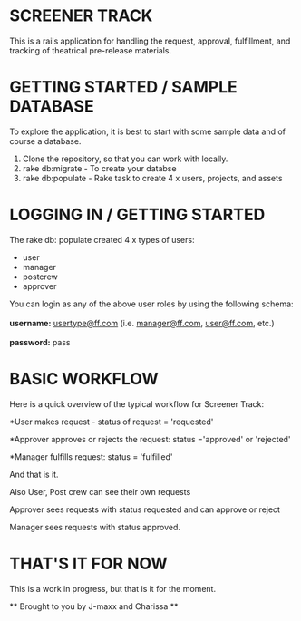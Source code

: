 # SCREENER TRACK

This is a rails application for handling the request, approval, fulfillment, and tracking of theatrical pre-release materials.

# GETTING STARTED / SAMPLE DATABASE

To explore the application, it is best to start with some sample data and of course a database. 

<ol>
	<li>Clone the repository, so that you can work with locally.</li>
	<li>rake db:migrate - To create your databse</li>
	<li>rake db:populate - Rake task to create 4 x users, projects, and assets</li>	
</ol>

# LOGGING IN / GETTING STARTED

The rake db: populate created 4 x types of users:

<ul>
	<li>user</li>
	<li>manager</li>
	<li>postcrew</li>
	<li>approver</li>
</ul>

You can login as any of the above user roles by using the following schema:<br />
<br />
**username:**	usertype@ff.com (i.e. manager@ff.com, user@ff.com, etc.)<br />
<br />
**password:**	pass<br />

# BASIC WORKFLOW

Here is a quick overview of the typical workflow for Screener Track:

*User makes request - status of request = 'requested'

*Approver approves or rejects the request: status ='approved' or 'rejected'

*Manager fulfills request: status = 'fulfilled'

And that is it.

Also User, Post crew can see their own requests

Approver sees requests with status requested and can approve or reject

Manager sees requests with status approved.

# THAT'S IT FOR NOW

This is a work in progress, but that is it for the moment.

** Brought to you by J-maxx and Charissa **
	
	
	



